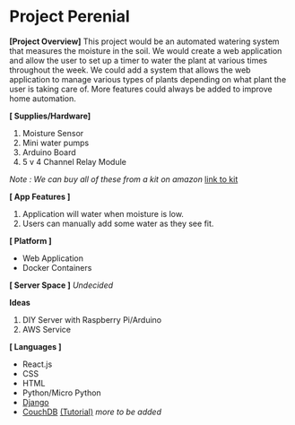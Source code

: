 # Project Perenial

**[Project Overview]**
This project would be an automated watering system that measures the moisture in the soil. We would create a web application and allow the user to set up a timer to water the plant at various times throughout the week. We could add a system that allows the web application to manage various types of plants depending on what plant the user is taking care of. More features could always be added to improve home automation.

**[ Supplies/Hardware]**
1. Moisture Sensor 
2. Mini water pumps
3. Arduino Board
4. 5 v 4 Channel Relay Module

*Note : We can buy all of these from a kit on amazon*
[link to kit](https://www.amazon.com/Gikfun-Automatic-Watering-Moisture-Arduino/dp/B07VXV7N7Y/ref=asc_df_B07VXV7N7Y/?tag=hyprod-20&linkCode=df0&hvadid=366329556945&hvpos=1o9&hvnetw=g&hvrand=13800337678263364730&hvpone=&hvptwo=&hvqmt=&hvdev=c&hvdvcmdl=&hvlocint=&hvlocphy=9026805&hvtargid=pla-811449837119&psc=1&tag=&ref=&adgrpid=77906172644&hvpone=&hvptwo=&hvadid=366329556945&hvpos=1o9&hvnetw=g&hvrand=13800337678263364730&hvqmt=&hvdev=c&hvdvcmdl=&hvlocint=&hvlocphy=9026805&hvtargid=pla-811449837119)

**[ App Features ]**
1. Application will water when moisture is low. 
2. Users can manually add some water as they see fit. 

**[ Platform ]**
- Web Application
- Docker Containers

**[ Server Space ]** 
*Undecided*

**Ideas**
1. DIY Server with Raspberry Pi/Arduino
2. AWS Service

**[ Languages ]**
- React.js
- CSS
- HTML
- Python/Micro Python
- [Django](https://www.djangoproject.com/start/)
- [CouchDB](https://couchdb.apache.org/) [(Tutorial)](https://www.tutorialspoint.com/couchdb/couchdb_introduction.htm) 
*more to be added*
